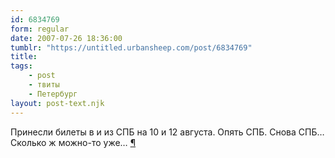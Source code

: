 ```yaml
---
id: 6834769
form: regular
date: 2007-07-26 18:36:00
tumblr: "https://untitled.urbansheep.com/post/6834769"
title:
tags:
    - post
    - твиты
    - Петербург
layout: post-text.njk
---
```


<p>Принесли билеты в и из СПБ на 10 и 12 августа. Опять СПБ. Снова СПБ&hellip; Сколько ж можно-то уже&hellip; <a href="http://twitter.com/urbansheep/statuses/169744272">¶</a></p>

